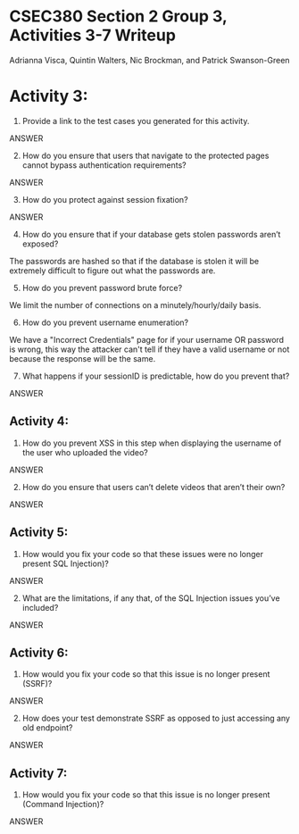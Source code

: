 # CSEC380 Section 2 Group 3, Activities 3-7 Writeup

Adrianna Visca, Quintin Walters, Nic Brockman, and Patrick Swanson-Green

# Activity 3:
1. Provide a link to the test cases you generated for this activity.

ANSWER

2. How do you ensure that users that navigate to the protected pages cannot bypass authentication requirements?

ANSWER

3. How do you protect against session fixation?

ANSWER

4. How do you ensure that if your database gets stolen passwords aren’t exposed?

The passwords are hashed so that if the database is stolen it will be extremely difficult to figure out what the passwords are.

5. How do you prevent password brute force?

We limit the number of connections on a minutely/hourly/daily basis.

6. How do you prevent username enumeration?

We have a "Incorrect Credentials" page for if your username OR password is wrong, this way the attacker can't tell if they have a valid username or not because the response will be the same.

7. What happens if your sessionID is predictable, how do you prevent that?

ANSWER


## Activity 4:

1. How do you prevent XSS in this step when displaying the username of the user who uploaded the video?

ANSWER

2. How do you ensure that users can’t delete videos that aren’t their own?

ANSWER


## Activity 5:

1. How would you fix your code so that these issues were no longer present SQL Injection)?

ANSWER

2. What are the limitations, if any that, of the SQL Injection issues you’ve included? 

ANSWER


## Activity 6:

1. How would you fix your code so that this issue is no longer present (SSRF)?

ANSWER

2. How does your test demonstrate SSRF as opposed to just accessing any old endpoint?

ANSWER


## Activity 7:

1. How would you fix your code so that this issue is no longer present (Command Injection)?

ANSWER
